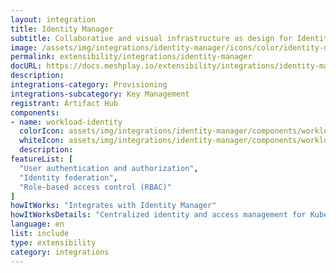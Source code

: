 ```yaml
---
layout: integration
title: Identity Manager
subtitle: Collaborative and visual infrastructure as design for Identity Manager
image: /assets/img/integrations/identity-manager/icons/color/identity-manager-color.svg
permalink: extensibility/integrations/identity-manager
docURL: https://docs.meshplay.io/extensibility/integrations/identity-manager
description: 
integrations-category: Provisioning
integrations-subcategory: Key Management
registrant: Artifact Hub
components: 
- name: workload-identity
  colorIcon: assets/img/integrations/identity-manager/components/workload-identity/icons/color/workload-identity-color.svg
  whiteIcon: assets/img/integrations/identity-manager/components/workload-identity/icons/white/workload-identity-white.svg
  description: 
featureList: [
  "User authentication and authorization",
  "Identity federation",
  "Role-based access control (RBAC)"
]
howItWorks: "Integrates with Identity Manager"
howItWorksDetails: "Centralized identity and access management for Kubernetes clusters"
language: en
list: include
type: extensibility
category: integrations
---
```

